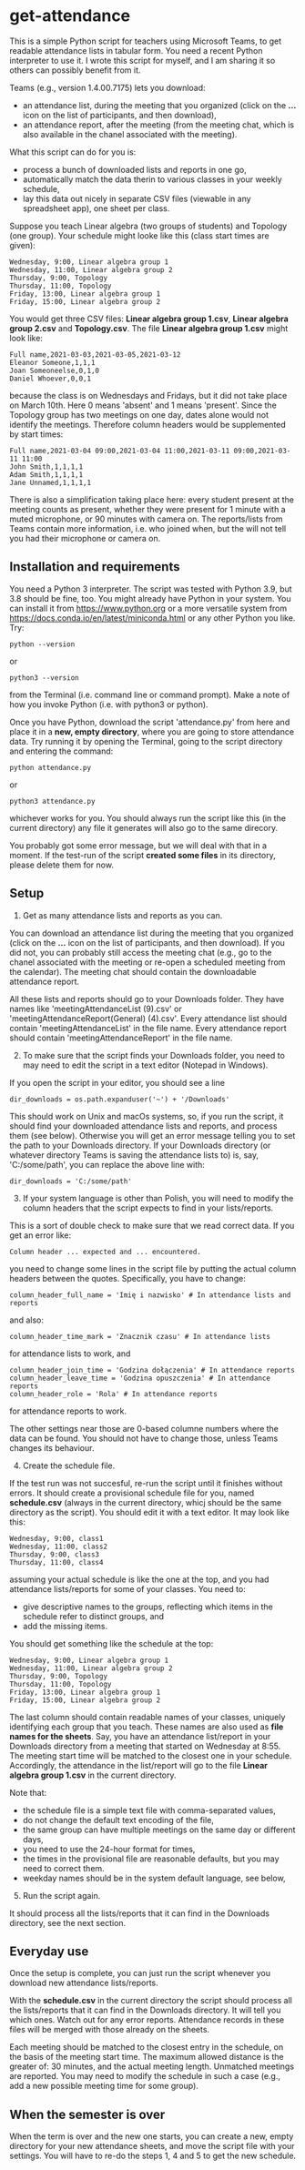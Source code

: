 # get-attendance

This is a simple Python script for teachers using Microsoft Teams, to get readable attendance lists in tabular form. You need a recent Python interpreter to use it. I wrote this script for myself, and I am sharing it so others can possibly benefit from it.

Teams (e.g., version 1.4.00.7175) lets you download:
* an attendance list, during the meeting that you organized (click on the **...** icon on the list of participants, and then download),
* an attendance report, after the meeting (from the meeting chat, which is also available in the chanel associated with the meeting).

What this script can do for you is:
* process a bunch of downloaded lists and reports in one go,
* automatically match the data therin to various classes in your weekly schedule,
* lay this data out nicely in separate CSV files (viewable in any spreadsheet app), one sheet per class.

Suppose you teach Linear algebra (two groups of students) and Topology (one group). Your schedule might looke like this (class start times are given):

    Wednesday, 9:00, Linear algebra group 1
    Wednesday, 11:00, Linear algebra group 2
    Thursday, 9:00, Topology
    Thursday, 11:00, Topology
    Friday, 13:00, Linear algebra group 1
    Friday, 15:00, Linear algebra group 2

You would get three CSV files: **Linear algebra group 1.csv**, **Linear algebra group 2.csv** and **Topology.csv**. The file **Linear algebra group 1.csv** might look like:

    Full name,2021-03-03,2021-03-05,2021-03-12
    Eleanor Someone,1,1,1
    Joan Someoneelse,0,1,0
    Daniel Whoever,0,0,1
    
because the class is on Wednesdays and Fridays, but it did not take place on March 10th. Here 0 means 'absent' and 1 means 'present'. Since the Topology group has two meetings on one day, dates alone would not identify the meetings. Therefore column headers would be supplemented by start times:

    Full name,2021-03-04 09:00,2021-03-04 11:00,2021-03-11 09:00,2021-03-11 11:00
    John Smith,1,1,1,1
    Adam Smith,1,1,1,1
    Jane Unnamed,1,1,1,1

There is also a simplification taking place here: every student present at the meeting counts as present, whether they were present for 1 minute with a muted microphone, or 90 minutes with camera on. The reports/lists from Teams contain more information, i.e. who joined when, but the will not tell you had their microphone or camera on.

## Installation and requirements

You need a Python 3 interpreter. The script was tested with Python 3.9, but 3.8 should be fine, too. You might already have Python in your system. You can install it from https://www.python.org or a more versatile system from https://docs.conda.io/en/latest/miniconda.html or any other Python you like. Try:

    python --version

or

    python3 --version

from the Terminal (i.e. command line or command prompt). Make a note of how you invoke Python (i.e. with python3 or python).

Once you have Python, download the script 'attendance.py' from here and place it in a **new, empty directory**, where you are going to store attendance data. Try running it by opening the Terminal, going to the script directory and entering the command:

    python attendance.py

or

    python3 attendance.py

whichever works for you. You should always run the script like this (in the current directory) any file it generates will also go to the same direcory.

You probably got some error message, but we will deal with that in a moment. If the test-run of the script **created some files** in its directory, please delete them for now.

## Setup

1. Get as many attendance lists and reports as you can.

You can download an attendance list during the meeting that you organized (click on the **...** icon on the list of participants, and then download). If you did not, you can probably still access the meeting chat (e.g., go to the chanel associated with the meeting or re-open a scheduled meeting from the calendar). The meeting chat should contain the downloadable attendance report.

All these lists and reports should go to your Downloads folder. They have names like 'meetingAttendanceList (9).csv' or 'meetingAttendanceReport(General) (4).csv'.
Every attendance list should contain 'meetingAttendanceList' in the file name. Every attendance report should contain 'meetingAttendanceReport' in the file name.

2. To make sure that the script finds your Downloads folder, you need to may need to edit the script in a text editor (Notepad in Windows).

If you open the script in your editor, you should see a line

    dir_downloads = os.path.expanduser('~') + '/Downloads'

This should work on Unix and macOs systems, so, if you run the script, it should find your downloaded attendance lists and reports, and process them (see below). Otherwise you will get an error message telling you to set the path to your Downloads directory. If your Downloads directory (or whatever directory Teams is saving the attendance lists to) is, say, 'C:/some/path', you can replace the above line with:

    dir_downloads = 'C:/some/path'

3. If your system language is other than Polish, you will need to modify the column headers that the script expects to find in your lists/reports.

This is a sort of double check to make sure that we read correct data. If you get an error like:

    Column header ... expected and ... encountered.

you need to change some lines in the script file by putting the actual column headers between the quotes.  Specifically, you have to change:

    column_header_full_name = 'Imię i nazwisko' # In attendance lists and reports
    
and also:

    column_header_time_mark = 'Znacznik czasu' # In attendance lists
    
for attendance lists to work, and

    column_header_join_time = 'Godzina dołączenia' # In attendance reports
    column_header_leave_time = 'Godzina opuszczenia' # In attendance reports
    column_header_role = 'Rola' # In attendance reports

for attendance reports to work.

The other settings near those are 0-based columne numbers where the data can be found. You should not have to change those, unless Teams changes its behaviour.

4. Create the schedule file.

If the test run was not succesful, re-run the script until it finishes without errors. It should create a provisional schedule file for you, named **schedule.csv** (always in the current directory, whicj should be the same directory as the script). You should edit it with a text editor. It may look like this:

    Wednesday, 9:00, class1
    Wednesday, 11:00, class2
    Thursday, 9:00, class3
    Thursday, 11:00, class4

assuming your actual schedule is like the one at the top, and you had attendance lists/reports for some of your classes. You need to:

* give descriptive names to the groups, reflecting which items in the schedule refer to distinct groups, and
* add the missing items.

You should get something like the schedule at the top:

    Wednesday, 9:00, Linear algebra group 1
    Wednesday, 11:00, Linear algebra group 2
    Thursday, 9:00, Topology
    Thursday, 11:00, Topology
    Friday, 13:00, Linear algebra group 1
    Friday, 15:00, Linear algebra group 2

The last column should contain readable names of your classes, uniquely identifying each group that you teach. These names are also used as **file names for the sheets**. Say, you have an attendance list/report in your Downloads directory from a meeting that started on Wednesday at 8:55. The meeting start time will be matched to the closest one in your schedule. Accordingly, the attendance in the list/report will go to the file **Linear algebra group 1.csv** in the current directory. 

Note that:
* the schedule file is a simple text file with comma-separated values,
* do not change the default text encoding of the file,
* the same group can have multiple meetings on the same day or different days,
* you need to use the 24-hour format for times,
* the times in the provisional file are reasonable defaults, but you may need to correct them.
* weekday names should be in the system default language, see below,

5. Run the script again.

It should process all the lists/reports that it can find in the Downloads directory, see the next section.

## Everyday use

Once the setup is complete, you can just run the script whenever you download new attendance lists/reports.

With the **schedule.csv** in the current directory the script should process all the lists/reports that it can find in the Downloads directory. It will tell you which ones. Watch out for any error reports. Attendance records in these files will be merged with those already on the sheets.

Each meeting should be matched to the closest entry in the schedule, on the basis of the meeting start time. The maximum allowed distance is the greater of: 30 minutes, and the actual meeting length. Unmatched meetings are reported. You may need to modify the schedule in such a case (e.g., add a new possible meeting time for some group).

## When the semester is over

When the term is over and the new one starts, you can create a new, empty directory for your new attendance sheets, and move the script file with your settings. You will have to re-do the steps 1, 4 and 5 to get the new schedule.
